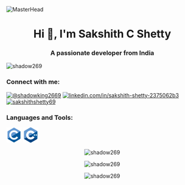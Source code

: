 ![MasterHead](https://user-images.githubusercontent.com/90236635/232446433-d5540fa2-fe28-4bb8-b929-cdb51fe61336.gif)

<h1 align="center">Hi 👋, I'm Sakshith C Shetty</h1>
<h3 align="center">A passionate developer from India</h3>

<p align="left"> <img src="https://komarev.com/ghpvc/?username=shadow269&label=Profile%20views&color=0e75b6&style=flat" alt="shadow269" /> </p>

<h3 align="left">Connect with me:</h3>
<p align="left">
  <a href="https://twitter.com/@shadowking2669" target="blank"><img src="https://img.shields.io/twitter/follow/@shadowking2669?logo=twitter&style=for-the-badge" alt="@shadowking2669" /></a>
  <a href="https://linkedin.com/in/linkedin.com/in/sakshith-shetty-2375062b3" target="blank"><img src="https://raw.githubusercontent.com/rahuldkjain/github-profile-readme-generator/master/src/images/icons/Social/linked-in-alt.svg" alt="linkedin.com/in/sakshith-shetty-2375062b3" height="30" width="40" /></a>
  <a href="https://instagram.com/sakshithshetty69" target="blank"><img src="https://raw.githubusercontent.com/rahuldkjain/github-profile-readme-generator/master/src/images/icons/Social/instagram.svg" alt="sakshithshetty69" height="30" width="40" /></a>
</p>

<h3 align="left">Languages and Tools:</h3>
<p align="left">
  <a href="https://www.cprogramming.com/" target="_blank" rel="noreferrer"><img src="https://raw.githubusercontent.com/devicons/devicon/master/icons/c/c-original.svg" alt="c" width="40" height="40"/></a>
  <a href="https://www.w3schools.com/cpp/" target="_blank" rel="noreferrer"><img src="https://raw.githubusercontent.com/devicons/devicon/master/icons/cplusplus/cplusplus-original.svg" alt="cplusplus" width="40" height="40"/></a>
  <!-- Add more icons for other languages and tools -->
</p>

<p align="center">
  <img src="https://github-readme-stats.vercel.app/api/top-langs?username=shadow269&show_icons=true&locale=en&layout=compact" alt="shadow269" />
</p>

<p align="center">
  <img src="https://github-readme-stats.vercel.app/api?username=shadow269&show_icons=true&locale=en" alt="shadow269" />
</p>

<p align="center">
  <img src="https://github-readme-streak-stats.herokuapp.com/?user=shadow269&" alt="shadow269" />
</p>
